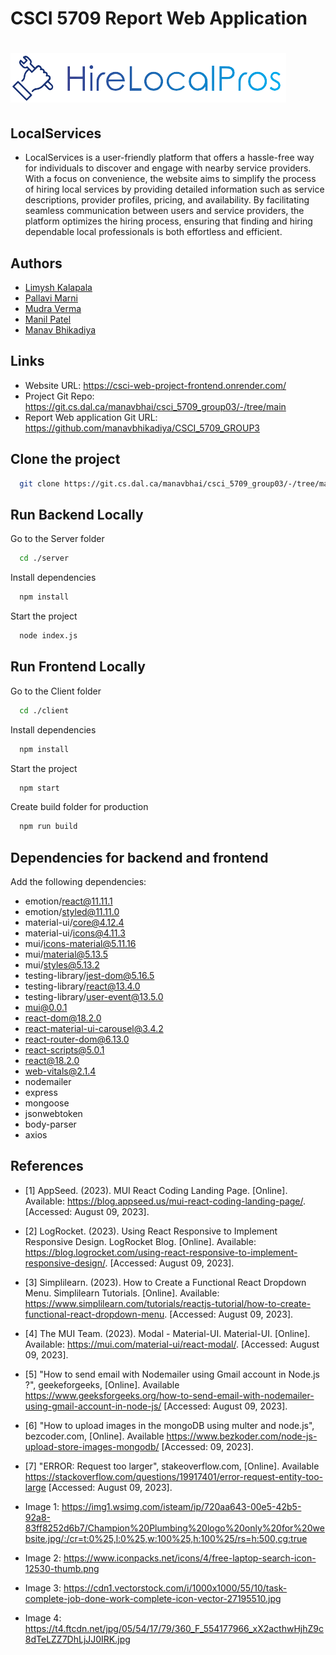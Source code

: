 # CSCI 5709 Report Web Application

# ![Local Image](./client/src/images/logorbg.png)

## LocalServices

* LocalServices is a user-friendly platform that offers a hassle-free way for individuals to discover and engage with nearby service providers. With a focus on convenience, the website aims to simplify the process of hiring local services by providing detailed information such as service descriptions, provider profiles, pricing, and availability. By facilitating seamless communication between users and service providers, the platform optimizes the hiring process, ensuring that finding and hiring dependable local professionals is both effortless and efficient.

## Authors

* [Limysh Kalapala](lm657206@dal.ca) 
* [Pallavi Marni](pl381965@dal.ca)
* [Mudra Verma](mudraverma@dal.ca)
* [Manil Patel](manilpatel@dal.ca)
* [Manav Bhikadiya](bh957167@dal.ca)

## Links

* Website URL: https://csci-web-project-frontend.onrender.com/
* Project Git Repo: https://git.cs.dal.ca/manavbhai/csci_5709_group03/-/tree/main
* Report Web application Git URL: https://github.com/manavbhikadiya/CSCI_5709_GROUP3 

## Clone the project

```bash
  git clone https://git.cs.dal.ca/manavbhai/csci_5709_group03/-/tree/main
```

## Run Backend Locally

Go to the Server folder

```bash
  cd ./server
```

Install dependencies

```bash
  npm install
```

Start the project

```bash
  node index.js
```


## Run Frontend Locally

Go to the Client folder

```bash
  cd ./client
```

Install dependencies

```bash
  npm install
```

Start the project

```bash
  npm start
```

Create build folder for production
```bash
  npm run build
```


## Dependencies for backend and frontend

Add the following dependencies:

* emotion/react@11.11.1
* emotion/styled@11.11.0
* material-ui/core@4.12.4
* material-ui/icons@4.11.3
* mui/icons-material@5.11.16
* mui/material@5.13.5
* mui/styles@5.13.2
* testing-library/jest-dom@5.16.5
* testing-library/react@13.4.0
* testing-library/user-event@13.5.0
* mui@0.0.1
* react-dom@18.2.0
* react-material-ui-carousel@3.4.2
* react-router-dom@6.13.0
* react-scripts@5.0.1
* react@18.2.0
* web-vitals@2.1.4
* nodemailer
* express
* mongoose
* jsonwebtoken
* body-parser
* axios


## References

* [1] AppSeed. (2023). MUI React Coding Landing Page. [Online]. Available: https://blog.appseed.us/mui-react-coding-landing-page/. [Accessed: August 09, 2023].

* [2] LogRocket. (2023). Using React Responsive to Implement Responsive Design. LogRocket Blog. [Online]. Available: https://blog.logrocket.com/using-react-responsive-to-implement-responsive-design/. [Accessed: August 09, 2023].

* [3] Simplilearn. (2023). How to Create a Functional React Dropdown Menu. Simplilearn Tutorials. [Online]. Available: https://www.simplilearn.com/tutorials/reactjs-tutorial/how-to-create-functional-react-dropdown-menu. [Accessed: August 09, 2023].

* [4] The MUI Team. (2023). Modal - Material-UI. Material-UI. [Online]. Available: https://mui.com/material-ui/react-modal/. [Accessed: August 09, 2023].

* [5] "How to send email with Nodemailer using Gmail account in Node.js ?", geekeforgeeks, [Online]. Available https://www.geeksforgeeks.org/how-to-send-email-with-nodemailer-using-gmail-account-in-node-js/ [Accessed: August 09, 2023].

* [6] "How to upload images in the mongoDB using multer and node.js", bezcoder.com, [Online]. Available https://www.bezkoder.com/node-js-upload-store-images-mongodb/ [Accessed: 09, 2023].

* [7] "ERROR: Request too larger", stakeoverflow.com, [Online]. Available https://stackoverflow.com/questions/19917401/error-request-entity-too-large [Accessed: August 09, 2023].

* Image 1: https://img1.wsimg.com/isteam/ip/720aa643-00e5-42b5-92a8-83ff8252d6b7/Champion%20Plumbing%20logo%20only%20for%20website.jpg/:/cr=t:0%25,l:0%25,w:100%25,h:100%25/rs=h:500,cg:true

* Image 2: https://www.iconpacks.net/icons/4/free-laptop-search-icon-12530-thumb.png

* Image 3: https://cdn1.vectorstock.com/i/1000x1000/55/10/task-complete-job-done-work-complete-icon-vector-27195510.jpg

* Image 4: https://t4.ftcdn.net/jpg/05/54/17/79/360_F_554177966_xX2acthwHjhZ9c8dTeLZZ7DhLjJJ0IRK.jpg